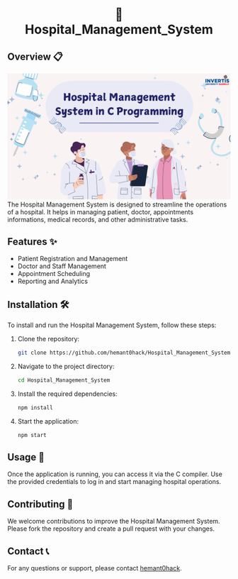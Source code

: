 <h1 align="center"> 🏥<br>Hospital_Management_System</h1>

## Overview 📋
![Front_Page](<Images/1.png>)
The Hospital Management System is designed to streamline the operations of a hospital. It helps in managing patient, doctor, appointments informations, medical records, and other administrative tasks.

## Features ✨

- Patient Registration and Management
- Doctor and Staff Management
- Appointment Scheduling
- Reporting and Analytics

## Installation 🛠️

To install and run the Hospital Management System, follow these steps:

1. Clone the repository:
    ```bash
    git clone https://github.com/hemant0hack/Hospital_Management_System.git
    ```
2. Navigate to the project directory:
    ```bash
    cd Hospital_Management_System
    ```
3. Install the required dependencies:
    ```bash
    npm install
    ```
4. Start the application:
    ```bash
    npm start
    ```

## Usage 📖

Once the application is running, you can access it via the C compiler. Use the provided credentials to log in and start managing hospital operations.

## Contributing 🤝

We welcome contributions to improve the Hospital Management System. Please fork the repository and create a pull request with your changes.

## Contact 📞

For any questions or support, please contact [hemant0hack](mailto:hemant0hack@example.com).
